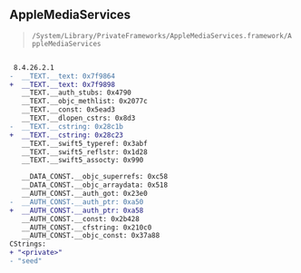## AppleMediaServices

> `/System/Library/PrivateFrameworks/AppleMediaServices.framework/AppleMediaServices`

```diff

 8.4.26.2.1
-  __TEXT.__text: 0x7f9864
+  __TEXT.__text: 0x7f9898
   __TEXT.__auth_stubs: 0x4790
   __TEXT.__objc_methlist: 0x2077c
   __TEXT.__const: 0x5ead3
   __TEXT.__dlopen_cstrs: 0x8d3
-  __TEXT.__cstring: 0x28c1b
+  __TEXT.__cstring: 0x28c23
   __TEXT.__swift5_typeref: 0x3abf
   __TEXT.__swift5_reflstr: 0x1d28
   __TEXT.__swift5_assocty: 0x990

   __DATA_CONST.__objc_superrefs: 0xc58
   __DATA_CONST.__objc_arraydata: 0x518
   __AUTH_CONST.__auth_got: 0x23e0
-  __AUTH_CONST.__auth_ptr: 0xa50
+  __AUTH_CONST.__auth_ptr: 0xa58
   __AUTH_CONST.__const: 0x2b428
   __AUTH_CONST.__cfstring: 0x210c0
   __AUTH_CONST.__objc_const: 0x37a88
CStrings:
+ "<private>"
- "seed"

```
